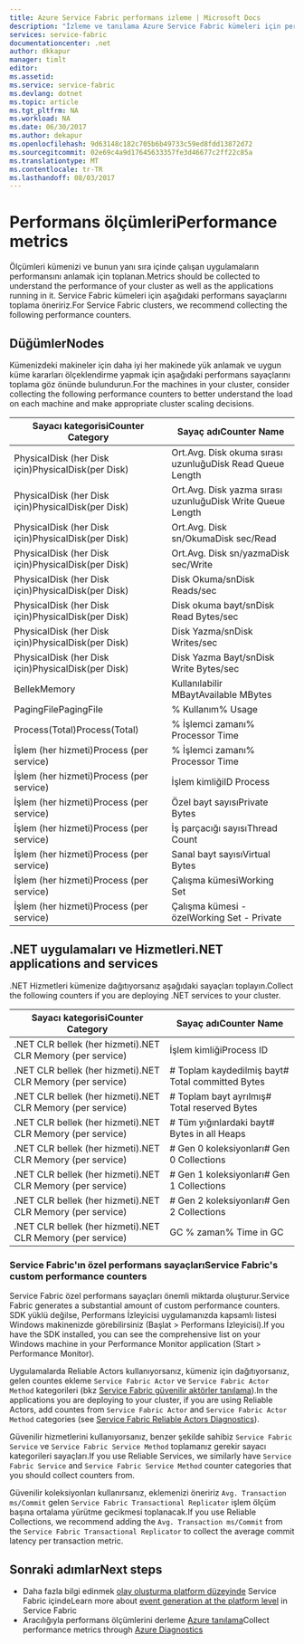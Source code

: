 ```yaml
---
title: Azure Service Fabric performans izleme | Microsoft Docs
description: "İzleme ve tanılama Azure Service Fabric kümeleri için performans sayaçları hakkında bilgi edinin."
services: service-fabric
documentationcenter: .net
author: dkkapur
manager: timlt
editor: 
ms.assetid: 
ms.service: service-fabric
ms.devlang: dotnet
ms.topic: article
ms.tgt_pltfrm: NA
ms.workload: NA
ms.date: 06/30/2017
ms.author: dekapur
ms.openlocfilehash: 9d63148c182c705b6b49733c59ed8fdd13872d72
ms.sourcegitcommit: 02e69c4a9d17645633357fe3d46677c2ff22c85a
ms.translationtype: MT
ms.contentlocale: tr-TR
ms.lasthandoff: 08/03/2017
---
```

# <a name="performance-metrics"></a><span data-ttu-id="64cad-103">Performans ölçümleri</span><span class="sxs-lookup"><span data-stu-id="64cad-103">Performance metrics</span></span>

<span data-ttu-id="64cad-104">Ölçümleri kümenizi ve bunun yanı sıra içinde çalışan uygulamaların performansını anlamak için toplanan.</span><span class="sxs-lookup"><span data-stu-id="64cad-104">Metrics should be collected to understand the performance of your cluster as well as the applications running in it.</span></span> <span data-ttu-id="64cad-105">Service Fabric kümeleri için aşağıdaki performans sayaçlarını toplama öneririz.</span><span class="sxs-lookup"><span data-stu-id="64cad-105">For Service Fabric clusters, we recommend collecting the following performance counters.</span></span>

## <a name="nodes"></a><span data-ttu-id="64cad-106">Düğümler</span><span class="sxs-lookup"><span data-stu-id="64cad-106">Nodes</span></span>

<span data-ttu-id="64cad-107">Kümenizdeki makineler için daha iyi her makinede yük anlamak ve uygun küme kararları ölçeklendirme yapmak için aşağıdaki performans sayaçlarını toplama göz önünde bulundurun.</span><span class="sxs-lookup"><span data-stu-id="64cad-107">For the machines in your cluster, consider collecting the following performance counters to better understand the load on each machine and make appropriate cluster scaling decisions.</span></span>

| <span data-ttu-id="64cad-108">Sayacı kategorisi</span><span class="sxs-lookup"><span data-stu-id="64cad-108">Counter Category</span></span> | <span data-ttu-id="64cad-109">Sayaç adı</span><span class="sxs-lookup"><span data-stu-id="64cad-109">Counter Name</span></span> |
| --- | --- |
| <span data-ttu-id="64cad-110">PhysicalDisk (her Disk için)</span><span class="sxs-lookup"><span data-stu-id="64cad-110">PhysicalDisk(per Disk)</span></span> | <span data-ttu-id="64cad-111">Ort.</span><span class="sxs-lookup"><span data-stu-id="64cad-111">Avg.</span></span> <span data-ttu-id="64cad-112">Disk okuma sırası uzunluğu</span><span class="sxs-lookup"><span data-stu-id="64cad-112">Disk Read Queue Length</span></span> |
| <span data-ttu-id="64cad-113">PhysicalDisk (her Disk için)</span><span class="sxs-lookup"><span data-stu-id="64cad-113">PhysicalDisk(per Disk)</span></span> | <span data-ttu-id="64cad-114">Ort.</span><span class="sxs-lookup"><span data-stu-id="64cad-114">Avg.</span></span> <span data-ttu-id="64cad-115">Disk yazma sırası uzunluğu</span><span class="sxs-lookup"><span data-stu-id="64cad-115">Disk Write Queue Length</span></span> |
| <span data-ttu-id="64cad-116">PhysicalDisk (her Disk için)</span><span class="sxs-lookup"><span data-stu-id="64cad-116">PhysicalDisk(per Disk)</span></span> | <span data-ttu-id="64cad-117">Ort.</span><span class="sxs-lookup"><span data-stu-id="64cad-117">Avg.</span></span> <span data-ttu-id="64cad-118">Disk sn/Okuma</span><span class="sxs-lookup"><span data-stu-id="64cad-118">Disk sec/Read</span></span> |
| <span data-ttu-id="64cad-119">PhysicalDisk (her Disk için)</span><span class="sxs-lookup"><span data-stu-id="64cad-119">PhysicalDisk(per Disk)</span></span> | <span data-ttu-id="64cad-120">Ort.</span><span class="sxs-lookup"><span data-stu-id="64cad-120">Avg.</span></span> <span data-ttu-id="64cad-121">Disk sn/yazma</span><span class="sxs-lookup"><span data-stu-id="64cad-121">Disk sec/Write</span></span> |
| <span data-ttu-id="64cad-122">PhysicalDisk (her Disk için)</span><span class="sxs-lookup"><span data-stu-id="64cad-122">PhysicalDisk(per Disk)</span></span> | <span data-ttu-id="64cad-123">Disk Okuma/sn</span><span class="sxs-lookup"><span data-stu-id="64cad-123">Disk Reads/sec</span></span> |
| <span data-ttu-id="64cad-124">PhysicalDisk (her Disk için)</span><span class="sxs-lookup"><span data-stu-id="64cad-124">PhysicalDisk(per Disk)</span></span> | <span data-ttu-id="64cad-125">Disk okuma bayt/sn</span><span class="sxs-lookup"><span data-stu-id="64cad-125">Disk Read Bytes/sec</span></span> |
| <span data-ttu-id="64cad-126">PhysicalDisk (her Disk için)</span><span class="sxs-lookup"><span data-stu-id="64cad-126">PhysicalDisk(per Disk)</span></span> | <span data-ttu-id="64cad-127">Disk Yazma/sn</span><span class="sxs-lookup"><span data-stu-id="64cad-127">Disk Writes/sec</span></span> |
| <span data-ttu-id="64cad-128">PhysicalDisk (her Disk için)</span><span class="sxs-lookup"><span data-stu-id="64cad-128">PhysicalDisk(per Disk)</span></span> | <span data-ttu-id="64cad-129">Disk Yazma Bayt/sn</span><span class="sxs-lookup"><span data-stu-id="64cad-129">Disk Write Bytes/sec</span></span> |
| <span data-ttu-id="64cad-130">Bellek</span><span class="sxs-lookup"><span data-stu-id="64cad-130">Memory</span></span> | <span data-ttu-id="64cad-131">Kullanılabilir MBayt</span><span class="sxs-lookup"><span data-stu-id="64cad-131">Available MBytes</span></span> |
| <span data-ttu-id="64cad-132">PagingFile</span><span class="sxs-lookup"><span data-stu-id="64cad-132">PagingFile</span></span> | <span data-ttu-id="64cad-133">% Kullanım</span><span class="sxs-lookup"><span data-stu-id="64cad-133">% Usage</span></span> |
| <span data-ttu-id="64cad-134">Process(Total)</span><span class="sxs-lookup"><span data-stu-id="64cad-134">Process(Total)</span></span> | <span data-ttu-id="64cad-135">% İşlemci zamanı</span><span class="sxs-lookup"><span data-stu-id="64cad-135">% Processor Time</span></span> |
| <span data-ttu-id="64cad-136">İşlem (her hizmeti)</span><span class="sxs-lookup"><span data-stu-id="64cad-136">Process (per service)</span></span> | <span data-ttu-id="64cad-137">% İşlemci zamanı</span><span class="sxs-lookup"><span data-stu-id="64cad-137">% Processor Time</span></span> |
| <span data-ttu-id="64cad-138">İşlem (her hizmeti)</span><span class="sxs-lookup"><span data-stu-id="64cad-138">Process (per service)</span></span> | <span data-ttu-id="64cad-139">İşlem kimliği</span><span class="sxs-lookup"><span data-stu-id="64cad-139">ID Process</span></span> |
| <span data-ttu-id="64cad-140">İşlem (her hizmeti)</span><span class="sxs-lookup"><span data-stu-id="64cad-140">Process (per service)</span></span> | <span data-ttu-id="64cad-141">Özel bayt sayısı</span><span class="sxs-lookup"><span data-stu-id="64cad-141">Private Bytes</span></span> |
| <span data-ttu-id="64cad-142">İşlem (her hizmeti)</span><span class="sxs-lookup"><span data-stu-id="64cad-142">Process (per service)</span></span> | <span data-ttu-id="64cad-143">İş parçacığı sayısı</span><span class="sxs-lookup"><span data-stu-id="64cad-143">Thread Count</span></span> |
| <span data-ttu-id="64cad-144">İşlem (her hizmeti)</span><span class="sxs-lookup"><span data-stu-id="64cad-144">Process (per service)</span></span> | <span data-ttu-id="64cad-145">Sanal bayt sayısı</span><span class="sxs-lookup"><span data-stu-id="64cad-145">Virtual Bytes</span></span> |
| <span data-ttu-id="64cad-146">İşlem (her hizmeti)</span><span class="sxs-lookup"><span data-stu-id="64cad-146">Process (per service)</span></span> | <span data-ttu-id="64cad-147">Çalışma kümesi</span><span class="sxs-lookup"><span data-stu-id="64cad-147">Working Set</span></span> |
| <span data-ttu-id="64cad-148">İşlem (her hizmeti)</span><span class="sxs-lookup"><span data-stu-id="64cad-148">Process (per service)</span></span> | <span data-ttu-id="64cad-149">Çalışma kümesi - özel</span><span class="sxs-lookup"><span data-stu-id="64cad-149">Working Set - Private</span></span> |

## <a name="net-applications-and-services"></a><span data-ttu-id="64cad-150">.NET uygulamaları ve Hizmetleri</span><span class="sxs-lookup"><span data-stu-id="64cad-150">.NET applications and services</span></span>

<span data-ttu-id="64cad-151">.NET Hizmetleri kümenize dağıtıyorsanız aşağıdaki sayaçları toplayın.</span><span class="sxs-lookup"><span data-stu-id="64cad-151">Collect the following counters if you are deploying .NET services to your cluster.</span></span> 

| <span data-ttu-id="64cad-152">Sayacı kategorisi</span><span class="sxs-lookup"><span data-stu-id="64cad-152">Counter Category</span></span> | <span data-ttu-id="64cad-153">Sayaç adı</span><span class="sxs-lookup"><span data-stu-id="64cad-153">Counter Name</span></span> |
| --- | --- |
| <span data-ttu-id="64cad-154">.NET CLR bellek (her hizmeti)</span><span class="sxs-lookup"><span data-stu-id="64cad-154">.NET CLR Memory (per service)</span></span> | <span data-ttu-id="64cad-155">İşlem kimliği</span><span class="sxs-lookup"><span data-stu-id="64cad-155">Process ID</span></span> |
| <span data-ttu-id="64cad-156">.NET CLR bellek (her hizmeti)</span><span class="sxs-lookup"><span data-stu-id="64cad-156">.NET CLR Memory (per service)</span></span> | <span data-ttu-id="64cad-157"># Toplam kaydedilmiş bayt</span><span class="sxs-lookup"><span data-stu-id="64cad-157"># Total committed Bytes</span></span> |
| <span data-ttu-id="64cad-158">.NET CLR bellek (her hizmeti)</span><span class="sxs-lookup"><span data-stu-id="64cad-158">.NET CLR Memory (per service)</span></span> | <span data-ttu-id="64cad-159"># Toplam bayt ayrılmış</span><span class="sxs-lookup"><span data-stu-id="64cad-159"># Total reserved Bytes</span></span> |
| <span data-ttu-id="64cad-160">.NET CLR bellek (her hizmeti)</span><span class="sxs-lookup"><span data-stu-id="64cad-160">.NET CLR Memory (per service)</span></span> | <span data-ttu-id="64cad-161"># Tüm yığınlardaki bayt</span><span class="sxs-lookup"><span data-stu-id="64cad-161"># Bytes in all Heaps</span></span> |
| <span data-ttu-id="64cad-162">.NET CLR bellek (her hizmeti)</span><span class="sxs-lookup"><span data-stu-id="64cad-162">.NET CLR Memory (per service)</span></span> | <span data-ttu-id="64cad-163"># Gen 0 koleksiyonları</span><span class="sxs-lookup"><span data-stu-id="64cad-163"># Gen 0 Collections</span></span> |
| <span data-ttu-id="64cad-164">.NET CLR bellek (her hizmeti)</span><span class="sxs-lookup"><span data-stu-id="64cad-164">.NET CLR Memory (per service)</span></span> | <span data-ttu-id="64cad-165"># Gen 1 koleksiyonları</span><span class="sxs-lookup"><span data-stu-id="64cad-165"># Gen 1 Collections</span></span> |
| <span data-ttu-id="64cad-166">.NET CLR bellek (her hizmeti)</span><span class="sxs-lookup"><span data-stu-id="64cad-166">.NET CLR Memory (per service)</span></span> | <span data-ttu-id="64cad-167"># Gen 2 koleksiyonları</span><span class="sxs-lookup"><span data-stu-id="64cad-167"># Gen 2 Collections</span></span> |
| <span data-ttu-id="64cad-168">.NET CLR bellek (her hizmeti)</span><span class="sxs-lookup"><span data-stu-id="64cad-168">.NET CLR Memory (per service)</span></span> | <span data-ttu-id="64cad-169">GC % zaman</span><span class="sxs-lookup"><span data-stu-id="64cad-169">% Time in GC</span></span> |

### <a name="service-fabrics-custom-performance-counters"></a><span data-ttu-id="64cad-170">Service Fabric'ın özel performans sayaçları</span><span class="sxs-lookup"><span data-stu-id="64cad-170">Service Fabric's custom performance counters</span></span>

<span data-ttu-id="64cad-171">Service Fabric özel performans sayaçları önemli miktarda oluşturur.</span><span class="sxs-lookup"><span data-stu-id="64cad-171">Service Fabric generates a substantial amount of custom performance counters.</span></span> <span data-ttu-id="64cad-172">SDK yüklü değilse, Performans İzleyicisi uygulamanızda kapsamlı listesi Windows makinenizde görebilirsiniz (Başlat > Performans İzleyicisi).</span><span class="sxs-lookup"><span data-stu-id="64cad-172">If you have the SDK installed, you can see the comprehensive list on your Windows machine in your Performance Monitor application (Start > Performance Monitor).</span></span> 

<span data-ttu-id="64cad-173">Uygulamalarda Reliable Actors kullanıyorsanız, kümeniz için dağıtıyorsanız, gelen countes ekleme `Service Fabric Actor` ve `Service Fabric Actor Method` kategorileri (bkz [Service Fabric güvenilir aktörler tanılama](service-fabric-reliable-actors-diagnostics.md)).</span><span class="sxs-lookup"><span data-stu-id="64cad-173">In the applications you are deploying to your cluster, if you are using Reliable Actors, add countes from `Service Fabric Actor` and `Service Fabric Actor Method` categories (see [Service Fabric Reliable Actors Diagnostics](service-fabric-reliable-actors-diagnostics.md)).</span></span>

<span data-ttu-id="64cad-174">Güvenilir hizmetlerini kullanıyorsanız, benzer şekilde sahibiz `Service Fabric Service` ve `Service Fabric Service Method` toplamanız gerekir sayacı kategorileri sayaçları.</span><span class="sxs-lookup"><span data-stu-id="64cad-174">If you use Reliable Services, we similarly have `Service Fabric Service` and `Service Fabric Service Method` counter categories that you should collect counters from.</span></span> 

<span data-ttu-id="64cad-175">Güvenilir koleksiyonları kullanırsanız, eklemenizi öneririz `Avg. Transaction ms/Commit` gelen `Service Fabric Transactional Replicator` işlem ölçüm başına ortalama yürütme gecikmesi toplanacak.</span><span class="sxs-lookup"><span data-stu-id="64cad-175">If you use Reliable Collections, we recommend adding the `Avg. Transaction ms/Commit` from the `Service Fabric Transactional Replicator` to collect the average commit latency per transaction metric.</span></span>


## <a name="next-steps"></a><span data-ttu-id="64cad-176">Sonraki adımlar</span><span class="sxs-lookup"><span data-stu-id="64cad-176">Next steps</span></span>

* <span data-ttu-id="64cad-177">Daha fazla bilgi edinmek [olay oluşturma platform düzeyinde](service-fabric-diagnostics-event-generation-infra.md) Service Fabric içinde</span><span class="sxs-lookup"><span data-stu-id="64cad-177">Learn more about [event generation at the platform level](service-fabric-diagnostics-event-generation-infra.md) in Service Fabric</span></span>
* <span data-ttu-id="64cad-178">Aracılığıyla performans ölçümlerini derleme [Azure tanılama](service-fabric-diagnostics-event-aggregation-wad.md)</span><span class="sxs-lookup"><span data-stu-id="64cad-178">Collect performance metrics through [Azure Diagnostics](service-fabric-diagnostics-event-aggregation-wad.md)</span></span>
